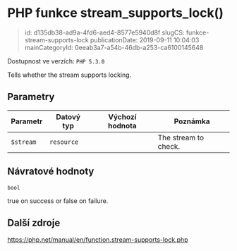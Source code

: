 PHP funkce stream_supports_lock()
================================

> id: d135db38-ad9a-4fd6-aed4-8577e5940d8f
> slugCS: funkce-stream-supports-lock
> publicationDate: 2019-09-11 10:04:03
> mainCategoryId: 0eeab3a7-a54b-46db-a253-ca6100145648

Dostupnost ve verzích: `PHP 5.3.0`

Tells whether the stream supports locking.


Parametry
--------------

| Parametr | Datový typ | Výchozí hodnota | Poznámka |
|-----|-----|-----|-----|
| `$stream` | `resource` |  | The stream to check. |


Návratové hodnoty
----------------

`bool`

true on success or false on failure.

Další zdroje
------------

https://php.net/manual/en/function.stream-supports-lock.php
